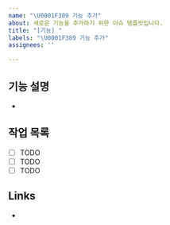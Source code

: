 ```yaml
---
name: "\U0001F389 기능 추가"
about: 새로운 기능을 추가하기 위한 이슈 템플릿입니다.
title: "[기능] "
labels: "\U0001F389 기능 추가"
assignees: ''

---
```


## 기능 설명

- 

## 작업 목록

- [ ] TODO
- [ ] TODO
- [ ] TODO

## Links

-
